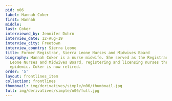 ```yaml
---
pid: n06
label: Hannah Coker
first: Hannah
middle: 
last: Coker
interviewed_by: Jennifer Dohrn
interview_date: 12-Aug-19
interview_city: Freetown
interview_country: Sierra Leone
title: Former Registrar, Sierra Leone Nurses and Midwives Board
biography: Hannah Coker is a nurse midwife. She served as the Registrar of the Sierra
  Leone Nurses and Midwives Board, registering and licensing nurses through the Ebola
  epidemic. Coker is now retired.
order: '5'
layout: frontlines_item
collection: frontlines
thumbnail: img/derivatives/simple/n06/thumbnail.jpg
full: img/derivatives/simple/n06/full.jpg
---
```

